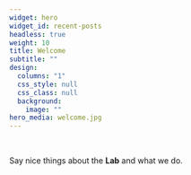 ```yaml
---
widget: hero
widget_id: recent-posts
headless: true
weight: 10
title: Welcome
subtitle: ""
design:
  columns: "1"
  css_style: null
  css_class: null
  background:
    image: ""
hero_media: welcome.jpg
---
```

<br>

Say nice things about the **Lab** and what we do.